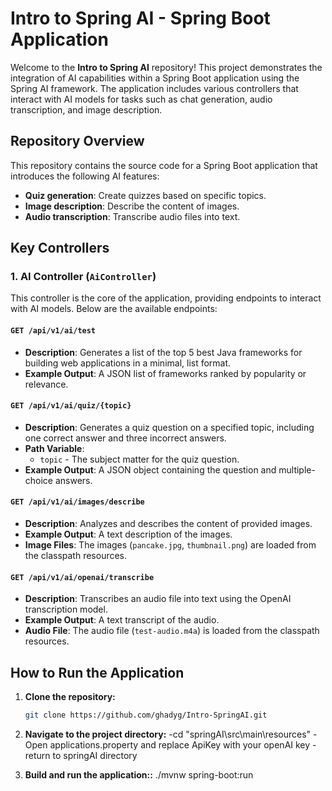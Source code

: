 # Intro to Spring AI - Spring Boot Application

Welcome to the **Intro to Spring AI** repository! This project demonstrates the integration of AI capabilities within a Spring Boot application using the Spring AI framework. The application includes various controllers that interact with AI models for tasks such as chat generation, audio transcription, and image description.

## Repository Overview

This repository contains the source code for a Spring Boot application that introduces the following AI features:

- **Quiz generation**: Create quizzes based on specific topics.
- **Image description**: Describe the content of images.
- **Audio transcription**: Transcribe audio files into text.

## Key Controllers

### 1. AI Controller (`AiController`)

This controller is the core of the application, providing endpoints to interact with AI models. Below are the available endpoints:

#### `GET /api/v1/ai/test`

- **Description**: Generates a list of the top 5 best Java frameworks for building web applications in a minimal, list format.
- **Example Output**: A JSON list of frameworks ranked by popularity or relevance.

#### `GET /api/v1/ai/quiz/{topic}`

- **Description**: Generates a quiz question on a specified topic, including one correct answer and three incorrect answers.
- **Path Variable**: 
  - `topic` - The subject matter for the quiz question.
- **Example Output**: A JSON object containing the question and multiple-choice answers.

#### `GET /api/v1/ai/images/describe`

- **Description**: Analyzes and describes the content of provided images.
- **Example Output**: A text description of the images.
- **Image Files**: The images (`pancake.jpg`, `thumbnail.png`) are loaded from the classpath resources.

#### `GET /api/v1/ai/openai/transcribe`

- **Description**: Transcribes an audio file into text using the OpenAI transcription model.
- **Example Output**: A text transcript of the audio.
- **Audio File**: The audio file (`test-audio.m4a`) is loaded from the classpath resources.

## How to Run the Application

1. **Clone the repository:**
   ```sh
   git clone https://github.com/ghadyg/Intro-SpringAI.git

2. **Navigate to the project directory:**
   -cd "springAI\src\main\resources"
   -Open applications.property and replace ApiKey with your openAI key
   -return to springAI directory

3. **Build and run the application::**
   ./mvnw spring-boot:run


